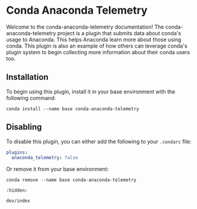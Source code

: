 # Conda Anaconda Telemetry

Welcome to the conda-anaconda-telemetry documentation! The conda-anaconda-telemetry
project is a plugin that submits data about conda's usage to Anaconda. This helps
Anaconda learn more about those using conda. This plugin is also an example of
how others can leverage conda's plugin system to begin collecting more information
about their conda users too.

## Installation

To begin using this plugin, install it in your base environment with the following command:

```
conda install --name base conda-anaconda-telemetry
```

## Disabling

To disable this plugin, you can either add the following to your `.condarc` file:

```yaml
plugins:
  anaconda_telemetry: false
```

Or remove it from your base environment:

```
conda remove --name base conda-anaconda-telemetry
```


```{toctree}
:hidden:

dev/index
```
